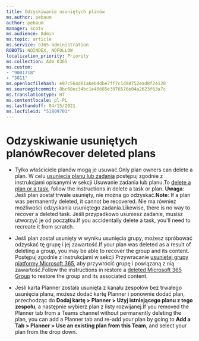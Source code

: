 ```yaml
---
title: Odzyskiwanie usuniętych planów
ms.author: pebaum
author: pebaum
manager: scotv
ms.audience: Admin
ms.topic: article
ms.service: o365-administration
ROBOTS: NOINDEX, NOFOLLOW
localization_priority: Priority
ms.collection: Adm_O365
ms.custom:
- "9001718"
- "3811"
ms.openlocfilehash: e97c564d01abeb4dbe7ff7c1d88752ead8f24128
ms.sourcegitcommit: 8bc60ec34bc1e40685e3976576e04a2623f63a7c
ms.translationtype: HT
ms.contentlocale: pl-PL
ms.lasthandoff: 04/15/2021
ms.locfileid: "51809701"
---
```

# <a name="recover-deleted-plans"></a><span data-ttu-id="cf5e5-102">Odzyskiwanie usuniętych planów</span><span class="sxs-lookup"><span data-stu-id="cf5e5-102">Recover deleted plans</span></span>

- <span data-ttu-id="cf5e5-103">Tylko właściciele planów mogą je usuwać.</span><span class="sxs-lookup"><span data-stu-id="cf5e5-103">Only plan owners can delete a plan.</span></span> <span data-ttu-id="cf5e5-104">W celu [usunięcia planu lub zadania](https://support.microsoft.com/office/39e10e78-13f0-446d-94cd-9e562648497a.) postępuj zgodnie z instrukcjami opisanymi w sekcji Usuwanie zadania lub planu.</span><span class="sxs-lookup"><span data-stu-id="cf5e5-104">To [delete a plan or a task](https://support.microsoft.com/office/39e10e78-13f0-446d-94cd-9e562648497a.), follow the instructions in delete a task or plan.</span></span>  <span data-ttu-id="cf5e5-105">**Uwaga**: Jeśli plan został trwale usunięty, nie można go odzyskać.</span><span class="sxs-lookup"><span data-stu-id="cf5e5-105">**Note**: If a plan was permanently deleted, it cannot be recovered.</span></span> <span data-ttu-id="cf5e5-106">Nie ma również możliwości odzyskania usuniętego zadania.</span><span class="sxs-lookup"><span data-stu-id="cf5e5-106">Likewise, there is no way to recover a deleted task.</span></span> <span data-ttu-id="cf5e5-107">Jeśli przypadkowo usuniesz zadanie, musisz utworzyć je od początku.</span><span class="sxs-lookup"><span data-stu-id="cf5e5-107">If you accidentally delete a task, you'll need to recreate it from scratch.</span></span>

- <span data-ttu-id="cf5e5-108">Jeśli plan został usunięty w wyniku usunięcia grupy, możesz spróbować odzyskać tę grupę i jej zawartość.</span><span class="sxs-lookup"><span data-stu-id="cf5e5-108">If your plan was deleted as a result of deleting a group, you may be able to recover the group and its content.</span></span> <span data-ttu-id="cf5e5-109">Postępuj zgodnie z instrukcjami w sekcji Przywracanie [usuniętej grupy platformy Microsoft 365](https://docs.microsoft.com/microsoft-365/admin/create-groups/restore-deleted-group?view=o365-worldwide), aby przywrócić grupę i powiązaną z nią zawartość.</span><span class="sxs-lookup"><span data-stu-id="cf5e5-109">Follow the instructions in restore a [deleted Microsoft 365 Group](https://docs.microsoft.com/microsoft-365/admin/create-groups/restore-deleted-group?view=o365-worldwide) to restore the group and its associated content.</span></span>

- <span data-ttu-id="cf5e5-110">Jeśli karta Planner została usunięta z kanału zespołów bez trwałego usunięcia planu, możesz dodać kartę Planner i ponownie dodać plan, przechodząc do **Dodaj kartę > Planner > Użyj istniejącego planu z tego zespołu**, a następnie wybierz plan z listy rozwijanej.</span><span class="sxs-lookup"><span data-stu-id="cf5e5-110">If you removed the Planner tab from a Teams channel without permanently deleting the plan, you can add a Planner tab and re-add your plan by going to **Add a Tab > Planner > Use an existing plan from this Team**, and select your plan from the drop down.</span></span>
